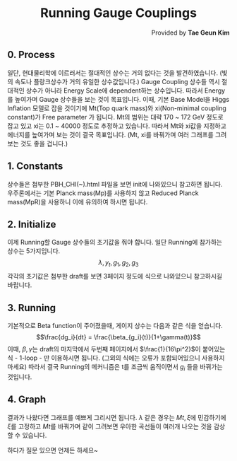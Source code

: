 <h1 style="text-align:center"> Running Gauge Couplings </h1>

<p style="text-align:right">Provided by <b>Tae Geun Kim</b></p>

## 0. Process

일단, 현대물리학에 이르러서는 절대적인 상수는 거의 없다는 것을 발견하였습니다. (빛의 속도나 플랑크상수가 거의 유일한 상수값입니다.) Gauge Coupling 상수들 역시 절대적인 상수가 아니라 Energy Scale에 dependent하는 상수입니다. 따라서 Energy를 높여가며 Gauge 상수들을 보는 것이 목표입니다. 이때, 기본 Base Model을 Higgs Inflation 모델로 잡을 것이기에 Mt(Top quark mass)와 xi(Non-minimal coupling constant)가 Free parameter 가 됩니다. Mt의 범위는 대략 170 ~ 172 GeV 정도로 잡고 있고 xi는 0.1 ~ 40000 정도로 추정하고 있습니다. 따라서 Mt와 xi값을 지정하고 에너지를 높여가며 보는 것이 결국 목표입니다. (Mt, xi를 바꿔가며 여러 그래프를 그려보는 것도 좋을 겁니다.)

## 1. Constants

상수들은 첨부한 PBH_CHI(~).html 파일을 보면 init에 나와있으니 참고하면 됩니다. 우주론에서는 기본 Planck mass(Mp)를 사용하지 않고 Reduced Planck mass(MpR)을 사용하니 이에 유의하여 하시면 됩니다.

## 2. Initialize

이제 Running할 Gauge 상수들의 초기값을 줘야 합니다. 일단 Running에 참가하는 상수는 5가지입니다.
$$\lambda, y_t, g_1, g_2, g_3$$
각각의 초기값은 첨부한 draft를 보면 3페이지 정도에 식으로 나와있으니 참고하시길 바랍니다.

## 3. Running

기본적으로 Beta function이 주어졌을때, 게이지 상수는 다음과 같은 식을 얻습니다.
$$\frac{dg_i}{dt} = \frac{\beta_{g_i}(t)}{1+\gamma(t)}$$
이때, $\beta,\, \gamma$는 draft의 마지막에서 두번째 페이지에서 $\frac{1}{16\pi^2}$이 붙어있는 식 - 1-loop - 만 이용하시면 됩니다. (그외의 식에는 오류가 포함되어있으니 사용하지마세요) 따라서 결국 Running의 메커니즘은 t를 조금씩 움직이면서 $g_i$ 들을 바꿔가는 것입니다.

## 4. Graph

결과가 나왔다면 그래프를 예쁘게 그리시면 됩니다. $\lambda$ 같은 경우는 $Mt, \xi$에 민감하기에 $\xi$를 고정하고 $Mt$를 바꿔가며 같이 그려보면 우아한 곡선들이 여러개 나오는 것을 감상할 수 있습니다.

하다가 질문 있으면 언제든 하세요~